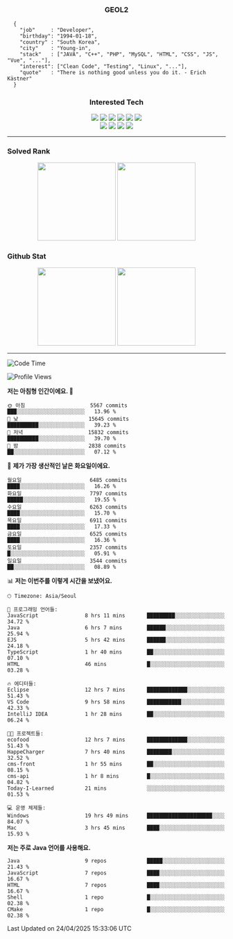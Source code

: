 <div align="center">

  ### GEOL2
</div>

```
  {
    "job"     : "Developer",
    "birthday": "1994-01-18",
    "country" : "South Korea",
    "city"    : "Young-in",
    "stack"   : ["JAVA", "C++", "PHP", "MySQL", "HTML", "CSS", "JS", "Vue", "..."],
    "interest": ["Clean Code", "Testing", "Linux", "..."], 
    "quote"   : "There is nothing good unless you do it. - Erich Kästner"
  }
  ```
  
<div align="center">
  
  ### Interested Tech
  
  <img src="https://img.shields.io/badge/Laravel-F05340?style=flat-square&logo=Laravel&logoColor=white">
  <img src="https://img.shields.io/badge/SpringBoot-6DB33F?style=flat-square&logo=SpringBoot&logoColor=white">
  <img src="https://img.shields.io/badge/-NestJs-ea2845?style=flat-square&logo=nestjs&logoColor=white">
  <img src="https://img.shields.io/badge/Express-000000?style=flat-square&logo=Express&logoColor=white">
  <img src="https://img.shields.io/badge/Three.js-000000?style=flat-square&logo=Three.js&logoColor=white">
  <img src="https://img.shields.io/badge/OpenAI-%23412991?style=flat-square&logo=openai&logoColor=white">
  <br>
  <img src="https://img.shields.io/badge/Java-ED8B00?style=flat-square&logo=openjdk&logoColor=white">
  <img src="https://img.shields.io/badge/JavaScript-F7DF1E?style=flat-square&logo=JavaScript&logoColor=black">
  <img src="https://img.shields.io/badge/TypeScript-007acc?style=flat-square&logo=TypeScript&logoColor=black">
  <img src="https://img.shields.io/badge/MySQL-4479A1?style=flat-square&logo=mysql&logoColor=white"><br>

</div>

------------

  ### Solved Rank
  
  <div align="center">
    <img height="180em" src="https://mazassumnida.wtf/api/v2/generate_badge?boj=geol2">
    <img height="180em" src="https://leetcard.jacoblin.cool/Geol2?theme=light&font=Gugi&border=0&radius=20">
  </div>
  
  ### Github Stat 
  <div align="center">
    <img height="180em" src="https://github-readme-stats-git-masterrstaa-rickstaa.vercel.app/api?username=geol2&show_icons=true&theme=dark">
    <img height="180em" src="https://github-readme-stats-git-masterrstaa-rickstaa.vercel.app/api/top-langs/?username=geol2&show_icons=true&hide=css,scss,html&layout=compact&theme=dark&count_private=true&langs_count=8">
  </div>
  
------------
<!--START_SECTION:waka-->
![Code Time](http://img.shields.io/badge/Code%20Time-4%2C101%20hrs%2010%20mins-blue)

![Profile Views](http://img.shields.io/badge/Profile%20Views-3-blue)

**저는 아침형 인간이에요. 🐤** 

```text
🌞 아침                     5567 commits        ███░░░░░░░░░░░░░░░░░░░░░░   13.96 % 
🌆 낮　                     15645 commits       ██████████░░░░░░░░░░░░░░░   39.23 % 
🌃 저녁                     15832 commits       ██████████░░░░░░░░░░░░░░░   39.70 % 
🌙 밤　                     2838 commits        ██░░░░░░░░░░░░░░░░░░░░░░░   07.12 % 
```
📅 **제가 가장 생산적인 날은 화요일이에요.** 

```text
월요일                      6485 commits        ████░░░░░░░░░░░░░░░░░░░░░   16.26 % 
화요일                      7797 commits        █████░░░░░░░░░░░░░░░░░░░░   19.55 % 
수요일                      6263 commits        ████░░░░░░░░░░░░░░░░░░░░░   15.70 % 
목요일                      6911 commits        ████░░░░░░░░░░░░░░░░░░░░░   17.33 % 
금요일                      6525 commits        ████░░░░░░░░░░░░░░░░░░░░░   16.36 % 
토요일                      2357 commits        █░░░░░░░░░░░░░░░░░░░░░░░░   05.91 % 
일요일                      3544 commits        ██░░░░░░░░░░░░░░░░░░░░░░░   08.89 % 
```


📊 **저는 이번주를 이렇게 시간을 보냈어요.** 

```text
🕑︎ Timezone: Asia/Seoul

💬 프로그래밍 언어들: 
JavaScript               8 hrs 11 mins       █████████░░░░░░░░░░░░░░░░   34.72 % 
Java                     6 hrs 7 mins        ██████░░░░░░░░░░░░░░░░░░░   25.94 % 
EJS                      5 hrs 42 mins       ██████░░░░░░░░░░░░░░░░░░░   24.18 % 
TypeScript               1 hr 40 mins        ██░░░░░░░░░░░░░░░░░░░░░░░   07.10 % 
HTML                     46 mins             █░░░░░░░░░░░░░░░░░░░░░░░░   03.28 % 

🔥 에디터들: 
Eclipse                  12 hrs 7 mins       █████████████░░░░░░░░░░░░   51.43 % 
VS Code                  9 hrs 58 mins       ███████████░░░░░░░░░░░░░░   42.33 % 
IntelliJ IDEA            1 hr 28 mins        ██░░░░░░░░░░░░░░░░░░░░░░░   06.24 % 

🐱‍💻 프로젝트들: 
ecofood                  12 hrs 7 mins       █████████████░░░░░░░░░░░░   51.43 % 
HappeCharger             7 hrs 40 mins       ████████░░░░░░░░░░░░░░░░░   32.52 % 
cms-front                1 hr 55 mins        ██░░░░░░░░░░░░░░░░░░░░░░░   08.15 % 
cms-api                  1 hr 8 mins         █░░░░░░░░░░░░░░░░░░░░░░░░   04.82 % 
Today-I-Learned          21 mins             ░░░░░░░░░░░░░░░░░░░░░░░░░   01.53 % 

💻 운영 체제들: 
Windows                  19 hrs 49 mins      █████████████████████░░░░   84.07 % 
Mac                      3 hrs 45 mins       ████░░░░░░░░░░░░░░░░░░░░░   15.93 % 
```

**저는 주로 Java 언어를 사용해요.** 

```text
Java                     9 repos             █████░░░░░░░░░░░░░░░░░░░░   21.43 % 
JavaScript               7 repos             ████░░░░░░░░░░░░░░░░░░░░░   16.67 % 
HTML                     7 repos             ████░░░░░░░░░░░░░░░░░░░░░   16.67 % 
Shell                    1 repo              █░░░░░░░░░░░░░░░░░░░░░░░░   02.38 % 
CMake                    1 repo              █░░░░░░░░░░░░░░░░░░░░░░░░   02.38 % 
```




 Last Updated on 24/04/2025 15:33:06 UTC
<!--END_SECTION:waka-->

<div align="center">
  
  <!-- [![Hits](https://hits.seeyoufarm.com/api/count/incr/badge.svg?url=https%3A%2F%2Fgithub.com%2Fgeol2&count_bg=%2379C83D&title_bg=%23555555&icon=myspace.svg&icon_color=%23E7E7E7&title=hits&edge_flat=false)](https://hits.seeyoufarm.com) -->
  
</div>

<!--
**Geol2/Geol2** is a ✨ _special_ ✨ repository because its `README.md` (this file) appears on your GitHub profile.

Here are some ideas to get you started:
- 🔭 I’m currently working on ...
- 🌱 I’m currently learning ...
- 👯 I’m looking to collaborate on ...
- 🤔 I’m looking for help with ...
- 💬 Ask me about ...
- 📫 How to reach me: ...
- 😄 Pronouns: ...
- ⚡ Fun fact: ...
-->
